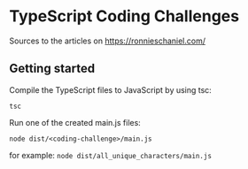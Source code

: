 # TypeScript Coding Challenges

Sources to the articles on https://ronnieschaniel.com/

## Getting started

Compile the TypeScript files to JavaScript by using tsc:

```tsc```

Run one of the created main.js files:

 ```node dist/<coding-challenge>/main.js```
 
for example: 
 ```node dist/all_unique_characters/main.js```

